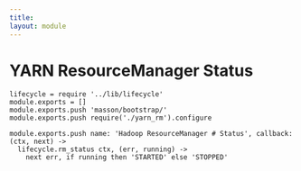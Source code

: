 ```yaml
---
title: 
layout: module
---
```


# YARN ResourceManager Status

    lifecycle = require '../lib/lifecycle'
    module.exports = []
    module.exports.push 'masson/bootstrap/'
    module.exports.push require('./yarn_rm').configure

    module.exports.push name: 'Hadoop ResourceManager # Status', callback: (ctx, next) ->
      lifecycle.rm_status ctx, (err, running) ->
        next err, if running then 'STARTED' else 'STOPPED'

